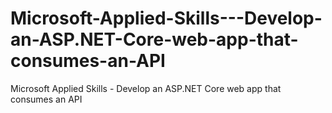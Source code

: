 # Microsoft-Applied-Skills---Develop-an-ASP.NET-Core-web-app-that-consumes-an-API
Microsoft Applied Skills - Develop an ASP.NET Core web app that consumes an API
